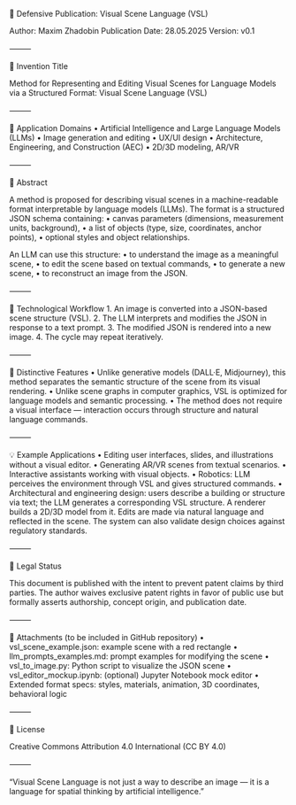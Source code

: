 🧾 Defensive Publication: Visual Scene Language (VSL)

Author: Maxim Zhadobin
Publication Date: 28.05.2025
Version: v0.1

⸻

📘 Invention Title

Method for Representing and Editing Visual Scenes for Language Models via a Structured Format: Visual Scene Language (VSL)

⸻

📌 Application Domains
	•	Artificial Intelligence and Large Language Models (LLMs)
	•	Image generation and editing
	•	UX/UI design
	•	Architecture, Engineering, and Construction (AEC)
	•	2D/3D modeling, AR/VR

⸻

🧠 Abstract

A method is proposed for describing visual scenes in a machine-readable format interpretable by language models (LLMs). The format is a structured JSON schema containing:
	•	canvas parameters (dimensions, measurement units, background),
	•	a list of objects (type, size, coordinates, anchor points),
	•	optional styles and object relationships.

An LLM can use this structure:
	•	to understand the image as a meaningful scene,
	•	to edit the scene based on textual commands,
	•	to generate a new scene,
	•	to reconstruct an image from the JSON.

⸻

🔄 Technological Workflow
	1.	An image is converted into a JSON-based scene structure (VSL).
	2.	The LLM interprets and modifies the JSON in response to a text prompt.
	3.	The modified JSON is rendered into a new image.
	4.	The cycle may repeat iteratively.

⸻

🧩 Distinctive Features
	•	Unlike generative models (DALL·E, Midjourney), this method separates the semantic structure of the scene from its visual rendering.
	•	Unlike scene graphs in computer graphics, VSL is optimized for language models and semantic processing.
	•	The method does not require a visual interface — interaction occurs through structure and natural language commands.

⸻

💡 Example Applications
	•	Editing user interfaces, slides, and illustrations without a visual editor.
	•	Generating AR/VR scenes from textual scenarios.
	•	Interactive assistants working with visual objects.
	•	Robotics: LLM perceives the environment through VSL and gives structured commands.
	•	Architectural and engineering design: users describe a building or structure via text; the LLM generates a corresponding VSL structure. A renderer builds a 2D/3D model from it. Edits are made via natural language and reflected in the scene. The system can also validate design choices against regulatory standards.

⸻

📜 Legal Status

This document is published with the intent to prevent patent claims by third parties. The author waives exclusive patent rights in favor of public use but formally asserts authorship, concept origin, and publication date.

⸻

📎 Attachments (to be included in GitHub repository)
	•	vsl_scene_example.json: example scene with a red rectangle
	•	llm_prompts_examples.md: prompt examples for modifying the scene
	•	vsl_to_image.py: Python script to visualize the JSON scene
	•	vsl_editor_mockup.ipynb: (optional) Jupyter Notebook mock editor
	•	Extended format specs: styles, materials, animation, 3D coordinates, behavioral logic

⸻

🔖 License

Creative Commons Attribution 4.0 International (CC BY 4.0)

⸻

“Visual Scene Language is not just a way to describe an image — it is a language for spatial thinking by artificial intelligence.”
